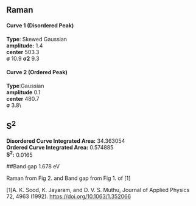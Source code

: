 ## Raman

#### Curve 1 (Disordered Peak)
**Type**: Skewed Gaussian\
**amplitude:** 1.4\
**center** 503.3\
**σ** 10.9
**σ2** 9.3


#### Curve 2 (Ordered Peak)
**Type**:Gaussian\
**amplitude** 0.1\
**center** 480.7\
**σ** 3.8\


## S<sup>2</sup>
**Disordered Curve Integrated Area:** 34.363054\
**Ordered Curve Integrated Area:** 0.574885\
**S<sup>2</sup>:** 0.0165


##Band gap
1.678 eV


Raman from Fig 2. and Band gap from Fig 1. of [1]

[1]A. K. Sood, K. Jayaram, and D. V. S. Muthu, Journal of Applied Physics 72, 4963 (1992).
 https://doi.org/10.1063/1.352066
